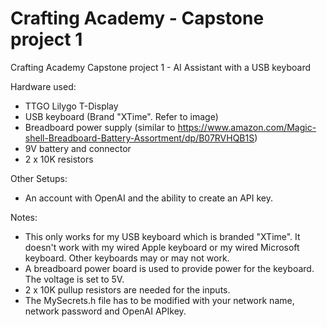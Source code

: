 # Crafting Academy - Capstone project 1
Crafting Academy Capstone project 1 - AI Assistant with a USB keyboard

Hardware used:
* TTGO Lilygo T-Display
* USB keyboard (Brand "XTime". Refer to image)
* Breadboard power supply (similar to https://www.amazon.com/Magic-shell-Breadboard-Battery-Assortment/dp/B07RVHQB1S)
* 9V battery and connector
* 2 x 10K resistors

Other Setups:
* An account with OpenAI and the ability to create an API key.
  
Notes:
* This only works for my USB keyboard which is branded "XTime". It doesn't work with my wired Apple keyboard or my wired Microsoft keyboard. Other keyboards may or may not work.
* A breadboard power board is used to provide power for the keyboard. The voltage is set to 5V.
* 2 x 10K pullup resistors are needed for the inputs.
* The MySecrets.h file has to be modified with your network name, network password and OpenAI APIkey.
